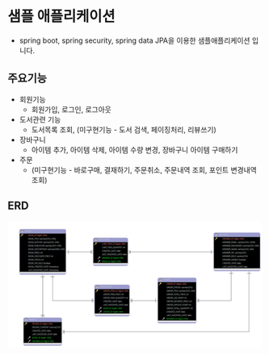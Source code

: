 # 샘플 애플리케이션
- spring boot, spring security, spring data JPA을 이용한 샘플애플리케이션 입니다.

## 주요기능
- 회원기능
  - 회원가입, 로그인, 로그아웃
- 도서관련 기능
  - 도서목록 조회, (미구현기능 - 도서 검색, 페이징처리, 리뷰쓰기)
- 장바구니
  - 아이템 추가, 아이템 삭제, 아이템 수량 변경, 장바구니 아이템 구매하기
- 주문
  - (미구현기능 - 바로구매, 결재하기, 주문취소, 주문내역 조회, 포인트 변경내역 조회)
  
## ERD
<kbd>![alt 스프링시큐리트 사용자 인증 절차](erd.png)</kbd>
